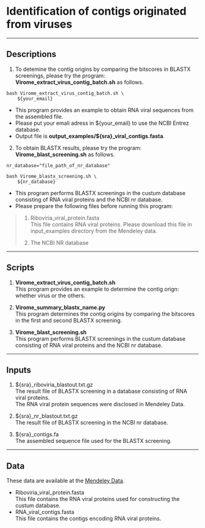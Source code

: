 # Identification of contigs originated from viruses  

**  **
## Descriptions  
1. To detemine the contig origins by comparing the bitscores in BLASTX screenings, please try the program: **Virome_extract_virus_contig_batch.sh** as follows.  
```
bash Virome_extract_virus_contig_batch.sh \
	${your_email}
```

- This program provides an example to obtain RNA viral sequences from the assembled file.  
- Please put your emali adress in ${your_email} to use the NCBI Entrez database.  
- Output file is **output_examples/${sra}_viral_contigs.fasta**.  

2. To obtain BLASTX results, please try the program: **Virome_blast_screening.sh**  as follows.

```
nr_database="file_path_of_nr_database"

bash Virome_blastx_screening.sh \
	${nr_database}
```

- This program performs BLASTX screenings in the custum database consisting of RNA viral proteins and the NCBI nr database.  
- Please prepare the following files before running this program:  

> 1. Riboviria_viral_protein.fasta  
> This file contains RNA viral proteins. Please download this file in input_examples directory from the Mendeley data.    
> 
> 2. The NCBI NR database  

**  **
## Scripts  
1. **Virome_extract_virus_contig_batch.sh**  
This program provides an example to determine the contig orign: whether virus or the others.  

2. **Virome_summary_blastx_name.py**  
This program determines the contig origins by comparing the bitscores in the first and second BLASTX screening.  

3. **Virome_blast_screening.sh**  
This program performs BLASTX screenings in the custum database consisting of RNA viral proteins and the NCBI nr database.  

**  **
## Inputs  
1. ${sra}_riboviria_blastout.txt.gz  
The result file of BLASTX screening in a database consisting of RNA viral proteins.  
The RNA viral protein sequences were disclosed in Mendeley Data.  

2. ${sra}_nr_blastout.txt.gz   
The result file of BLASTX screening in the NCBI nr database.  

3. ${sra}_contigs.fa  
The assembled sequence file used for the BLASTX screening.  

**  **
## Data  
These data are available at the [Mendeley Data](http://dx.doi.org/10.17632/stscmh9mr3.1).  

- Riboviria_viral_protein.fasta  
This file contains the RNA viral proteins used for constructing the custum database.  
- RNA_viral_contigs.fasta  
This file contains the contigs encoding RNA viral proteins.  